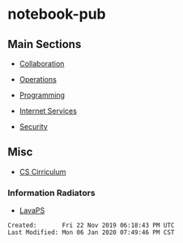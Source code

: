 # notebook-pub

## Main Sections

- [Collaboration](./collaboration/)
- [Operations](./ops/)

- [Programming](./programming/)
- [Internet Services](./internet-services/)

- [Security](./security/)

## Misc

- [CS Cirriculum](https://functionalcs.github.io/curriculum/)

### Information Radiators

- [LavaPS](https://www.isi.edu/~johnh/SOFTWARE/LAVAPS/)

```
Created:       Fri 22 Nov 2019 06:18:43 PM UTC
Last Modified: Mon 06 Jan 2020 07:49:46 PM CST
```
